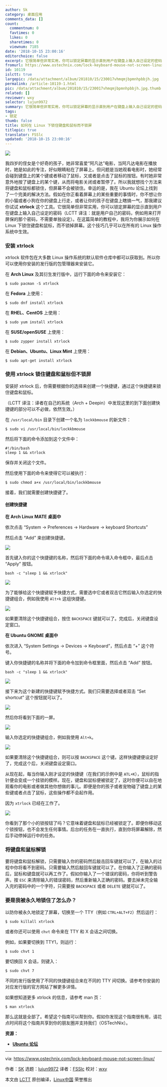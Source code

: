 ```yaml
---
author: Sk
category: 桌面应用
comments_data: []
count:
  commentnum: 0
  favtimes: 0
  likes: 0
  sharetimes: 0
  viewnum: 7185
date: '2018-10-15 23:00:16'
editorchoice: false
excerpt: 它很简单但非常实用，你可以锁定屏幕的显示直到用户在键盘上输入自己设定的密码
fromurl: https://www.ostechnix.com/lock-keyboard-mouse-not-screen-linux/
id: 10119
islctt: true
largepic: /data/attachment/album/201810/15/230017vhmqmjbpmnhpbbjh.jpg
permalink: /article-10119-1.html
pic: /data/attachment/album/201810/15/230017vhmqmjbpmnhpbbjh.jpg.thumb.jpg
related: []
reviewer: wxy
selector: lujun9972
summary: 它很简单但非常实用，你可以锁定屏幕的显示直到用户在键盘上输入自己设定的密码
tags:
- 锁定
thumb: false
title: 如何在 Linux 下锁住键盘和鼠标而不锁屏
titlepic: true
translator: FSSlc
updated: '2018-10-15 23:00:16'
---
```


![](/data/attachment/album/201810/15/230017vhmqmjbpmnhpbbjh.jpg)


我四岁的侄女是个好奇的孩子，她非常喜爱“阿凡达”电影，当阿凡达电影在播放时，她是如此的专注，好似眼睛粘在了屏幕上。但问题是当她观看电影时，她经常会碰到键盘上的某个键或者移动了鼠标，又或者是点击了鼠标的按钮。有时她非常意外地按了键盘上的某个键，从而将电影关闭或者暂停了。所以我就想找个方法来将键盘和鼠标都锁住，但屏幕不会被锁住。幸运的是，我在 Ubuntu 论坛上找到了一个完美的解决方法。假如在你正看着屏幕上的某些重要的事情时，你不想让你的小猫或者小狗在你的键盘上行走，或者让你的孩子在键盘上瞎搞一气，那我建议你试试 **xtrlock** 这个工具。它很简单但非常实用，你可以锁定屏幕的显示直到用户在键盘上输入自己设定的密码（LCTT 译注：就是用户自己的密码，例如用来打开屏保的那个密码，不需要单独设定）。在这篇简单的教程中，我将为你展示如何在 Linux 下锁住键盘和鼠标，而不锁掉屏幕。这个技巧几乎可以在所有的 Linux 操作系统中生效。


### 安装 xtrlock


xtrlock 软件包在大多数 Linux 操作系统的默认软件仓库中都可以获取到。所以你可以使用你安装的发行版的包管理器来安装它。


在 **Arch Linux** 及其衍生发行版中，运行下面的命令来安装它：



```
$ sudo pacman -S xtrlock
```

在 **Fedora** 上使用：



```
$ sudo dnf install xtrlock
```

在 **RHEL、CentOS** 上使用：



```
$ sudo yum install xtrlock
```

在 **SUSE/openSUSE** 上使用：



```
$ sudo zypper install xtrlock
```

在 **Debian、Ubuntu、Linux Mint** 上使用：



```
$ sudo apt-get install xtrlock
```

### 使用 xtrlock 锁住键盘和鼠标但不锁屏


安装好 xtrlock 后，你需要根据你的选择来创建一个快捷键，通过这个快捷键来锁住键盘和鼠标。


（LCTT 译注：译者在自己的系统（Arch + Deepin）中发现这里的到下面创建快捷键的部分可以不必做，依然生效。）


在 `/usr/local/bin` 目录下创建一个名为 `lockkbmouse` 的新文件：



```
$ sudo vi /usr/local/bin/lockkbmouse
```

然后将下面的命令添加到这个文件中：



```
#!/bin/bash
sleep 1 && xtrlock
```

保存并关闭这个文件。


然后使用下面的命令来使得它可以被执行：



```
$ sudo chmod a+x /usr/local/bin/lockkbmouse
```

接着，我们就需要创建快捷键了。


#### 创建快捷键


**在 Arch Linux MATE 桌面中**


依次点击 “System -> Preferences -> Hardware -> keyboard Shortcuts”


然后点击 “Add” 来创建快捷键。


![](/data/attachment/album/201810/15/230020jkcqnb5ddnd2cz3y.png)


首先键入你的这个快捷键的名称，然后将下面的命令填入命令框中，最后点击 “Apply” 按钮。



```
bash -c "sleep 1 && xtrlock"
```

![](/data/attachment/album/201810/15/230022f38xusjku73ee78k.png)


为了能够给这个快捷键赋予快捷方式，需要选中它或者双击它然后输入你选定的快捷键组合，例如我使用 `Alt+k` 这组快捷键。


![](/data/attachment/album/201810/15/230023nbbt5ihkmo9zltat.png)


如果要清除这个快捷键组合，按住 `BACKSPACE` 键就可以了。完成后，关闭键盘设定窗口。


**在 Ubuntu GNOME 桌面中**


依次进入 “System Settings -> Devices -> Keyboard”，然后点击 “+” 这个符号。


键入你快捷键的名称并将下面的命令加到命令框里面，然后点击 “Add” 按钮。



```
bash -c "sleep 1 && xtrlock"
```

![](/data/attachment/album/201810/15/230025skvl39zzebhkuglv.png)


接下来为这个新建的快捷键赋予快捷方式。我们只需要选择或者双击 “Set shortcut” 这个按钮就可以了。


![](/data/attachment/album/201810/15/230027cbjrbd95rtdesr5a.png)


然后你将看到下面的一屏。


![](/data/attachment/album/201810/15/230029coxdbhg00bvke0hx.png)


输入你选定的快捷键组合，例如我使用 `Alt+k`。


![](/data/attachment/album/201810/15/230030l752a99aa9e0e54w.png)


如果要清除这个快捷键组合，则可以按 `BACKSPACE` 这个键。这样快捷键便设定好了，完成这个后，关闭键盘设定窗口。


从现在起，每当你输入刚才设定的快捷键（在我们的示例中是 `ATL+K`），鼠标的指针便会变成一个挂锁的模样。现在，键盘和鼠标便被锁定了，这时你便可以自在地观看你的电影或者做其他你想做的事儿。即便是你的孩子或者宠物碰了键盘上的某些键或者点击了鼠标，这些操作都不会起作用。


因为 `xtrlock` 已经在工作了。


![](/data/attachment/album/201810/15/230032cssvpckmznpnulkk.png)


你看到了那个小的锁按钮了吗？它意味着键盘和鼠标已经被锁定了。即便你移动这个锁按钮，也不会发生任何事情。后台的任务在一直执行，直到你将屏幕解除，然后手动停掉运行中的任务。


### 将键盘和鼠标解锁


要将键盘和鼠标解锁，只需要输入你的密码然后敲击回车键就可以了，在输入的过程中你将看不到密码。只需要输入然后敲回车键就可以了。在你输入了正确的密码后，鼠标和键盘就可以再工作了。假如你输入了一个错误的密码，你将听到警告声。按 `ESC` 来清除输入的错误密码，然后重新输入正确的密码。要去掉未完全输入完的密码中的一个字符，只需要按 `BACKSPACE` 或者 `DELETE` 键就可以了。


### 要是我被永久地锁住了怎么办？


以防你被永久地锁定了屏幕，切换至一个 TTY（例如 `CTRL+ALT+F2`）然后运行：



```
$ sudo killall xtrlock
```

或者你还可以使用 `chvt` 命令来在 TTY 和 X 会话之间切换。


例如，如果要切换到 TTY1，则运行：



```
$ sudo chvt 1
```

要切换回 X 会话，则键入：



```
$ sudo chvt 7
```

不同的发行版使用了不同的快捷键组合来在不同的 TTY 间切换。请参考你安装的对应发行版的官方网站了解更多详情。


如果想知道更多 xtrlock 的信息，请参考 man 页：



```
$ man xtrlock
```

那么这就是全部了。希望这个指南可以帮到你。假如你发现这个指南很有用，请花点时间将这个指南共享到你的朋友圈并支持我们（OSTechNix）。


**资源：**


* [**Ubuntu 论坛**](https://ubuntuforums.org/showthread.php?t=993800)




---


via: <https://www.ostechnix.com/lock-keyboard-mouse-not-screen-linux/>


作者：[SK](https://www.ostechnix.com/author/sk/) 选题：[lujun9972](https://github.com/lujun9972) 译者：[FSSlc](https://github.com/FSSlc) 校对：[wxy](https://github.com/wxy)


本文由 [LCTT](https://github.com/LCTT/TranslateProject) 原创编译，[Linux中国](https://linux.cn/) 荣誉推出